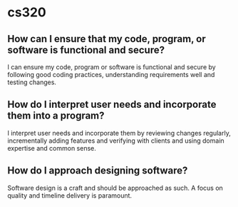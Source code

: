 # cs320
## How can I ensure that my code, program, or software is functional and secure? 
I can ensure my code, program or software is functional and secure by following good coding practices, understanding requirements well and testing changes. 
## How do I interpret user needs and incorporate them into a program?
I interpret user needs and incorporate them by reviewing changes regularly, incrementally adding features and verifying with clients and using domain expertise and common sense. 
## How do I approach designing software?
Software design is a craft and should be approached as such. A focus on quality and timeline delivery is paramount. 
